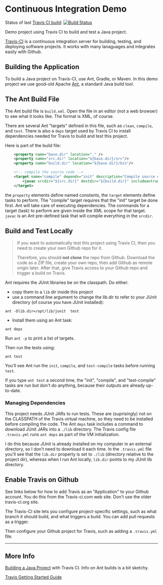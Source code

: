 Continuous Integration Demo
===========================

Status of last [Travis CI build](https://travis-ci.com/jbrucker/demo-ci): 
[![Build Status](https://travis-ci.com/jbrucker/demo-ci.svg?branch=master)](https://travis-ci.com/jbrucker/demo-ci)

Demo project using Travis CI to build and test a Java project.

[Travis-CI](https://travis-ci.com) is a continuous integration server for building, testing, and deploying software projects.  It works with many lanaguages and integrates easily with Github.

## Building the Application

To build a Java project on Travis-CI, use Ant, Gradle, or Maven. 
In this demo project we use good-old Apache [Ant](https://ant.apache.org),
a standard Java build tool.

## The Ant Build File

The Ant build file is `build.xml`. Open the file in an editor (not a web browser) to see what it looks like.  The format is XML, of course.

There are several Ant "targets" defined in this file, such as `clean`, `compile`, and `test`.  There is also a `deps` target used by Travis CI to install dependencies needed for Travis to build and test this project.

Here is part of the build file:
```xml
    <property name="base.dir" location="." />
    <property name="src.dir" location="${base.dir}/src"/>
    <property name="build.dir" location="${base.dir}/bin"/>

    <!-- compile the source code -->
    <target name="compile" depends="init" description="Compile source code" >
        <javac srcdir="${src.dir}" destdir="${build.dir}" includeantruntime="false" />
    </target>
```
the `property` elements define named constants, the `target` elements define tasks to perform.
The "compile" target requires that the "init" target be done first. Ant will take care of executing
dependencies.  The commands for a target (task) to perform are given inside the XML scope
for that target. `javac` is an Ant pre-defined task that will compile everything in the `srcdir`.

## Build and Test Locally

> If you want to automatically test this project using Travis CI,
> then you need to create your own Github repo for it.
>
> Therefore, you should **not clone** the repo from Github.
> Download the code as a ZIP file, create your own repo, then
> add Github as remote origin later.  After that, give Travis
> access to your Github repo and trigger a build on Travis.

Ant requires the JUnit libraries be on the classpath.  Do either:
  * copy them to a `lib` dir inside this project 
  * use a command line argument to change the lib.dir to refer to your JUnit directory (of course you have JUnit installed):
  ```shell
  ant -Dlib.dir=/opt/lib/junit  test
  ```
  * Install them using an Ant task:
  ```shell
  ant deps
  ```

Run `ant -p` to print a list of targets.

Then run the tests using:
```shell
ant test
```
You'll see Ant run the `init`, `compile`, and `test-compile` tasks before running `test`.

If you type `ant test` a second time, the "init", "compile", and "test-compile" tasks are run but don't do anything, because their outputs are already up-to-date.

### Managing Dependencies

This project needs JUnit JARs to run tests. These are (suprisingly) not on the CLASSPATH of the Travis virtual machine, so they need to be installed before compiling the code.   The Ant `deps` task includes a command to download JUnit JARs into a `./lib` directory.  The Travis config file `.travis.yml` runs `ant deps` as part of the VM initialization.

I do this because JUnit is already installed on my computer in an external directory, so I don't need to download it each time.  In the `.travis.yml` file you'll see that the `lib.dir` property is set to `./lib` (directory relative to the project dir), whereas when I run Ant locally, `lib.dir` points to my JUnit lib directory.

## Enable Travis on Github

See links below for how to add Travis as an "Application" to your Github account.  You do this from the Travis-ci.com web site. Don't use the older travis-ci.org site.  

The Travis-CI site lets you configure project-specific settings, such as what branch it should build, and what triggers a build.  You can add pull requests as a trigger.

Then configure your Github project for Travis, such as adding a `.travis.yml` file.

------
## More Info

[Building a Java Project](https://docs.travis-ci.com/user/languages/java/) with Travis CI. Info on Ant builds is a bit sketchy.

[Travis Getting Started Guide](https://docs.travis-ci.com/user/getting-started/)

